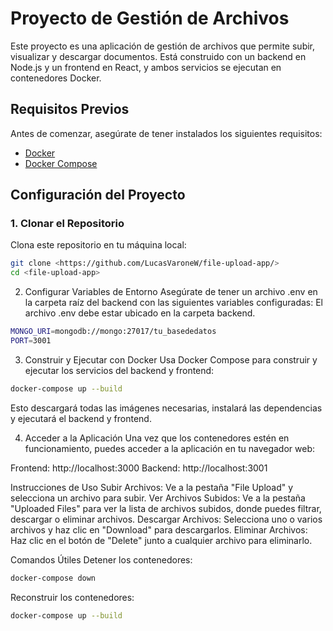 # Proyecto de Gestión de Archivos

Este proyecto es una aplicación de gestión de archivos que permite subir, visualizar y descargar documentos. Está construido con un backend en Node.js y un frontend en React, y ambos servicios se ejecutan en contenedores Docker.

## Requisitos Previos

Antes de comenzar, asegúrate de tener instalados los siguientes requisitos:

- [Docker](https://www.docker.com/)
- [Docker Compose](https://docs.docker.com/compose/)

## Configuración del Proyecto

### 1. Clonar el Repositorio

Clona este repositorio en tu máquina local:

```bash
git clone <https://github.com/LucasVaroneW/file-upload-app/>
cd <file-upload-app>
```
2. Configurar Variables de Entorno
Asegúrate de tener un archivo .env en la carpeta raíz del backend con las siguientes variables configuradas:
El archivo .env debe estar ubicado en la carpeta backend.
```bash
MONGO_URI=mongodb://mongo:27017/tu_basededatos
PORT=3001
```

3. Construir y Ejecutar con Docker
Usa Docker Compose para construir y ejecutar los servicios del backend y frontend:

```bash
docker-compose up --build
```
Esto descargará todas las imágenes necesarias, instalará las dependencias y ejecutará el backend y frontend.

4. Acceder a la Aplicación
Una vez que los contenedores estén en funcionamiento, puedes acceder a la aplicación en tu navegador web:

Frontend: http://localhost:3000
Backend: http://localhost:3001

Instrucciones de Uso
Subir Archivos: Ve a la pestaña "File Upload" y selecciona un archivo para subir.
Ver Archivos Subidos: Ve a la pestaña "Uploaded Files" para ver la lista de archivos subidos, donde puedes filtrar, descargar o eliminar archivos.
Descargar Archivos: Selecciona uno o varios archivos y haz clic en "Download" para descargarlos.
Eliminar Archivos: Haz clic en el botón de "Delete" junto a cualquier archivo para eliminarlo.

Comandos Útiles
Detener los contenedores:
```bash
docker-compose down
```

Reconstruir los contenedores:
```bash
docker-compose up --build
```

